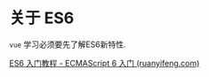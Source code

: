 # 关于 ES6

`vue` 学习必须要先了解ES6新特性.

[ES6 入门教程 - ECMAScript 6 入门 (ruanyifeng.com)](https://es6.ruanyifeng.com/)
